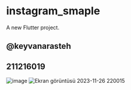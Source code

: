 # instagram_smaple

A new Flutter project.

## @keyvanarasteh

## 211216019

![image](https://github.com/SeyitcanUcar/3-Screen-Development/assets/115784122/64ef8706-4732-4ba7-a688-f0bfc8a4014c)
![Ekran görüntüsü 2023-11-26 220015](https://github.com/SeyitcanUcar/3-Screen-Development/assets/115784122/45e9fc2c-8a27-4adb-81cc-1f750eb99990)
